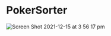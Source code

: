 # PokerSorter

![Screen Shot 2021-12-15 at 3 56 17 pm](https://user-images.githubusercontent.com/34329523/146126198-c14c9481-63f7-48d9-9d8d-f437b197a683.png)

